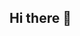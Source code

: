 ## Hi there 👋

<!--

**Here are some ideas to get you started:**
To maintain a backlog of all my folders, to keep track of all my Elimuhub content, automatic message, suggest migrating the answer to avoid fragmenting the information, the original is canonical source. 
🙋‍♀️ A short introduction - what is your organization all about?
🌈 Contribution guidelines - how can the community get involved?
👩‍💻 Useful resources - where can the community find your docs? Is there anything else the community should know?
🍿 Fun facts - what does your team eat for breakfast?
🧙 Remember, you can do mighty things with the power of [Markdown](https://docs.github.com/github/writing-on-github/getting-started-with-writing-and-formatting-on-github/basic-writing-and-formatting-syntax)
-->
